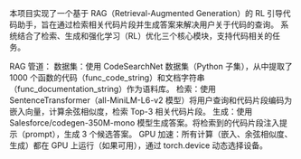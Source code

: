 本项目实现了一个基于 RAG（Retrieval-Augmented Generation）的 RL 引导代码助手，旨在通过检索相关代码片段并生成答案来解决用户关于代码的查询。
系统结合了检索、生成和强化学习（RL）优化三个核心模块，支持代码相关的任务。

RAG 管道：
数据集：使用 CodeSearchNet 数据集（Python 子集），从中提取了 1000 个函数的代码（func_code_string）和文档字符串（func_documentation_string）作为语料库。
检索：使用 SentenceTransformer（all-MiniLM-L6-v2 模型）将用户查询和代码片段编码为嵌入向量，计算余弦相似度，检索 Top-3 相关代码片段。
生成：使用 Salesforce/codegen-350M-mono 模型生成答案。将检索到的代码片段注入提示（prompt），生成 3 个候选答案。
GPU 加速：所有计算（嵌入、余弦相似度、生成）都在 GPU 上运行（如果可用），通过 torch.device 动态选择设备。
